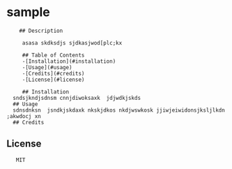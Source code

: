 # sample  
        ## Description

         asasa skdksdjs sjdkasjwod[plc;kx 

         ## Table of Contents
         -[Installation](#installation)
         -[Usage](#usage)
         -[Credits](#credits)
         -[License](#license)

         ## Installation
      sndsjkndjsdnsm cnnjdiwoksaxk  jdjwdkjskds
      ## Usage
      sdnsdnksn  jsndkjskdaxk nkskjdkos nkdjwswkosk jjiwjeiwidonsjksljlkdn ;akwdocj xn
      ## Credits
      
## License
       MIT